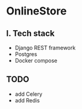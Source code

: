 # OnlineStore

## I. Tech stack

- Django REST framework
- Postgres
- Docker compose

## TODO

- add Celery
- add Redis